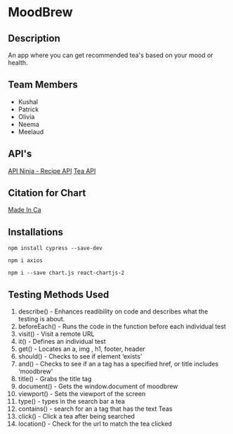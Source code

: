 # MoodBrew

## Description

An app where you can get recommended tea's based on your mood or health.

## Team Members

- Kushal
- Patrick
- Olivia
- Neema
- Meelaud

## API's

[API Ninja - Recipe API](https://api.api-ninjas.com/v1/recipe)
[Tea API](https://github.com/NeemaToto/NeemaToto.github.io.git)

## Citation for Chart

[Made In Ca](https://madeinca.ca/tea-consumption-statistics-canada/#:~:text=Tea%20Consumption%20Statistics%20for%20Canadians&text=55%25%20of%20Canadian%20women%20are,when%20making%20tea%20at%20home.)

## Installations

```
npm install cypress --save-dev
```

```
npm i axios
```

```
npm i --save chart.js react-chartjs-2
```

## Testing Methods Used

1. describe() - Enhances readibility on code and describes what the testing is about.
2. beforeEach() - Runs the code in the function before each individual test
3. visit() - Visit a remote URL
4. it() - Defines an individual test
5. get() - Locates an a, img , h1, footer, header
6. should() - Checks to see if element ‘exists’
7. and() - Checks to see if an a tag has a specified href, or title includes ‘moodbrew’
8. title() - Grabs the title tag
9. document() - Gets the window.document of moodbrew
10. viewport() - Sets the viewport of the screen
11. type() - types in the search bar a tea
12. contains() - search for an a tag that has the text Teas
13. click() - Click a tea after being searched
14. location() - Check for the url to match the tea clicked

